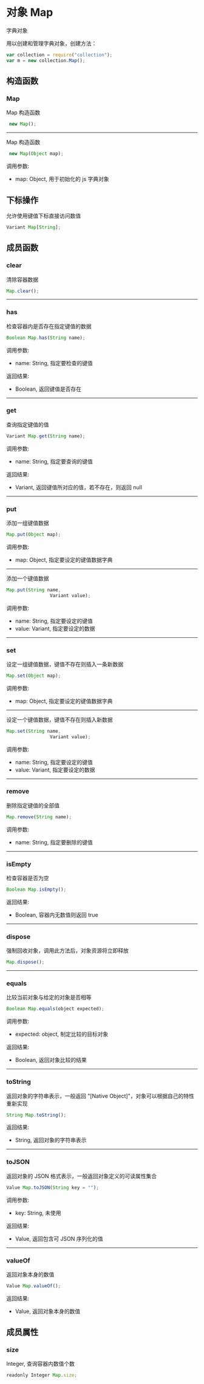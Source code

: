# 对象 Map
字典对象

用以创建和管理字典对象，创建方法：
```JavaScript
var collection = require("collection");
var m = new collection.Map();
```
## 构造函数
        
### Map
Map 构造函数
```JavaScript
 new Map();
```

--------------------------
Map 构造函数
```JavaScript
 new Map(Object map);
```

调用参数:
* map: Object, 用于初始化的 js 字典对象

## 下标操作
        
允许使用键值下标直接访问数值
```JavaScript
Variant Map[String];
```

## 成员函数
        
### clear
清除容器数据
```JavaScript
Map.clear();
```

--------------------------
### has
检查容器内是否存在指定键值的数据
```JavaScript
Boolean Map.has(String name);
```

调用参数:
* name: String, 指定要检查的键值

返回结果:
* Boolean, 返回键值是否存在

--------------------------
### get
查询指定键值的值
```JavaScript
Variant Map.get(String name);
```

调用参数:
* name: String, 指定要查询的键值

返回结果:
* Variant, 返回键值所对应的值，若不存在，则返回 null

--------------------------
### put
添加一组键值数据
```JavaScript
Map.put(Object map);
```

调用参数:
* map: Object, 指定要设定的键值数据字典

--------------------------
添加一个键值数据
```JavaScript
Map.put(String name,
                Variant value);
```

调用参数:
* name: String, 指定要设定的键值
* value: Variant, 指定要设定的数据

--------------------------
### set
设定一组键值数据，键值不存在则插入一条新数据
```JavaScript
Map.set(Object map);
```

调用参数:
* map: Object, 指定要设定的键值数据字典

--------------------------
设定一个键值数据，键值不存在则插入新数据
```JavaScript
Map.set(String name,
                Variant value);
```

调用参数:
* name: String, 指定要设定的键值
* value: Variant, 指定要设定的数据

--------------------------
### remove
删除指定键值的全部值
```JavaScript
Map.remove(String name);
```

调用参数:
* name: String, 指定要删除的键值

--------------------------
### isEmpty
检查容器是否为空
```JavaScript
Boolean Map.isEmpty();
```

返回结果:
* Boolean, 容器内无数值则返回 true

--------------------------
### dispose
强制回收对象，调用此方法后，对象资源将立即释放
```JavaScript
Map.dispose();
```

--------------------------
### equals
比较当前对象与给定的对象是否相等
```JavaScript
Boolean Map.equals(object expected);
```

调用参数:
* expected: object, 制定比较的目标对象

返回结果:
* Boolean, 返回对象比较的结果

--------------------------
### toString
返回对象的字符串表示，一般返回 "[Native Object]"，对象可以根据自己的特性重新实现
```JavaScript
String Map.toString();
```

返回结果:
* String, 返回对象的字符串表示

--------------------------
### toJSON
返回对象的 JSON 格式表示，一般返回对象定义的可读属性集合
```JavaScript
Value Map.toJSON(String key = "");
```

调用参数:
* key: String, 未使用

返回结果:
* Value, 返回包含可 JSON 序列化的值

--------------------------
### valueOf
返回对象本身的数值
```JavaScript
Value Map.valueOf();
```

返回结果:
* Value, 返回对象本身的数值

## 成员属性
        
### size
Integer, 查询容器内数值个数
```JavaScript
readonly Integer Map.size;
```


